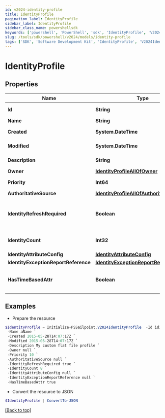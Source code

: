 ```yaml
---
id: v2024-identity-profile
title: IdentityProfile
pagination_label: IdentityProfile
sidebar_label: IdentityProfile
sidebar_class_name: powershellsdk
keywords: ['powershell', 'PowerShell', 'sdk', 'IdentityProfile', 'V2024IdentityProfile'] 
slug: /tools/sdk/powershell/v2024/models/identity-profile
tags: ['SDK', 'Software Development Kit', 'IdentityProfile', 'V2024IdentityProfile']
---
```



# IdentityProfile

## Properties

Name | Type | Description | Notes
------------ | ------------- | ------------- | -------------
**Id** | **String** | System-generated unique ID of the Object | [optional] [readonly] 
**Name** | **String** | Name of the Object | [required]
**Created** | **System.DateTime** | Creation date of the Object | [optional] [readonly] 
**Modified** | **System.DateTime** | Last modification date of the Object | [optional] [readonly] 
**Description** | **String** | The description of the Identity Profile. | [optional] 
**Owner** | [**IdentityProfileAllOfOwner**](identity-profile-all-of-owner) |  | [optional] 
**Priority** | **Int64** | The priority for an Identity Profile. | [optional] 
**AuthoritativeSource** | [**IdentityProfileAllOfAuthoritativeSource**](identity-profile-all-of-authoritative-source) |  | [required]
**IdentityRefreshRequired** | **Boolean** | True if a identity refresh is needed. Typically triggered when a change on the source has been made. | [optional] [default to $false]
**IdentityCount** | **Int32** | The number of identities that belong to the Identity Profile. | [optional] 
**IdentityAttributeConfig** | [**IdentityAttributeConfig**](identity-attribute-config) |  | [optional] 
**IdentityExceptionReportReference** | [**IdentityExceptionReportReference**](identity-exception-report-reference) |  | [optional] 
**HasTimeBasedAttr** | **Boolean** | Indicates the value of requiresPeriodicRefresh attribute for the Identity Profile. | [optional] [default to $false]

## Examples

- Prepare the resource
```powershell
$IdentityProfile = Initialize-PSSailpoint.V2024IdentityProfile  -Id id12345 `
 -Name aName `
 -Created 2015-05-28T14:07:17Z `
 -Modified 2015-05-28T14:07:17Z `
 -Description My custom flat file profile `
 -Owner null `
 -Priority 10 `
 -AuthoritativeSource null `
 -IdentityRefreshRequired true `
 -IdentityCount 8 `
 -IdentityAttributeConfig null `
 -IdentityExceptionReportReference null `
 -HasTimeBasedAttr true
```

- Convert the resource to JSON
```powershell
$IdentityProfile | ConvertTo-JSON
```


[[Back to top]](#) 

